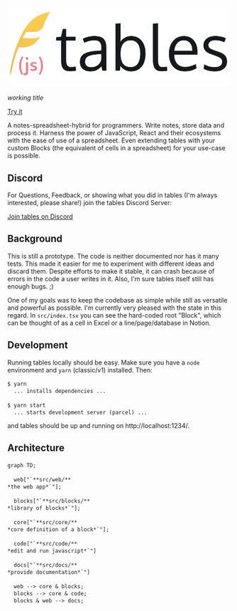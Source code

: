 ![tables](assets/images/Logo%20Type.svg)

*working title*

[Try it](https://tbls.dev/)

A notes-spreadsheet-hybrid for programmers. Write notes, store data and process
it. Harness the power of JavaScript, React and their ecosystems with the ease of
use of a spreadsheet. Even extending tables with your custom Blocks (the
equivalent of cells in a spreadsheet) for your use-case is possible.


## Discord

For Questions, Feedback, or showing what you did in tables (I'm always
interested, please share!) join the tables Discord Server:

[Join tables on Discord](https://discord.gg/TQePmKJNQP)


## Background

This is still a prototype. The code is neither documented nor has it many tests.
This made it easier for me to experiment with different ideas and discard them.
Despite efforts to make it stable, it can crash because of errors in the code a
user writes in it. Also, I'm sure tables itself still has enough bugs. ;)

One of my goals was to keep the codebase as simple while still as versatile and
powerful as possible. I'm currently very pleased with the state in this regard.
In `src/index.tsx` you can see the hard-coded root "Block", which can be thought
of as a cell in Excel or a line/page/database in Notion.


## Development

Running tables locally should be easy. Make sure you have a `node` environment and
`yarn` (classic/v1) installed. Then:

    $ yarn
      ... installs dependencies ...

    $ yarn start
      ... starts development server (parcel) ...

and tables should be up and running on http://localhost:1234/.


## Architecture

```mermaid
graph TD;

  web["`**src/web/**
*the web app*`"];

  blocks["`**src/blocks/**
*library of blocks*`"];

  core["`**src/core/**
*core definition of a block*`"];

  code["`**src/code/**
*edit and run javascript*`"]

  docs["`**src/docs/**
*provide documentation*`"]

  web --> core & blocks;
  blocks --> core & code; 
  blocks & web --> docs;
```